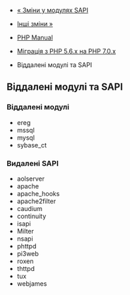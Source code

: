 - [« Зміни у модулях SAPI](migration70.sapi-changes.md)
- [Інші зміни »](migration70.other-changes.md)

- [PHP Manual](index.md)
- [Міграція з PHP 5.6.x на PHP 7.0.x](migration70.md)
- Віддалені модулі та SAPI

## Віддалені модулі та SAPI

### Віддалені модулі

- ereg
- mssql
- mysql
- sybase_ct

### Видалені SAPI

- aolserver
- apache
- apache_hooks
- apache2filter
- caudium
- continuity
- isapi
- Milter
- nsapi
- phttpd
- pi3web
- roxen
- thttpd
- tux
- webjames
